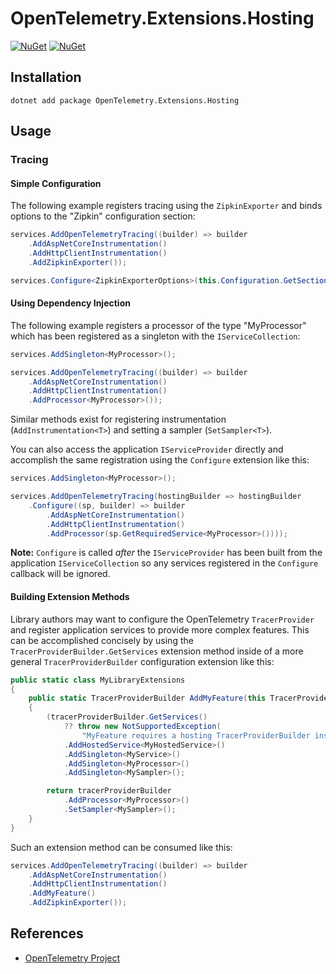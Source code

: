 # OpenTelemetry.Extensions.Hosting

[![NuGet](https://img.shields.io/nuget/v/OpenTelemetry.Extensions.Hosting.svg)](https://www.nuget.org/packages/OpenTelemetry.Extensions.Hosting)
[![NuGet](https://img.shields.io/nuget/dt/OpenTelemetry.Extensions.Hosting.svg)](https://www.nuget.org/packages/OpenTelemetry.Extensions.Hosting)

## Installation

```shell
dotnet add package OpenTelemetry.Extensions.Hosting
```

## Usage

### Tracing

#### Simple Configuration

The following example registers tracing using the `ZipkinExporter` and binds
options to the "Zipkin" configuration section:

```csharp
services.AddOpenTelemetryTracing((builder) => builder
    .AddAspNetCoreInstrumentation()
    .AddHttpClientInstrumentation()
    .AddZipkinExporter());

services.Configure<ZipkinExporterOptions>(this.Configuration.GetSection("Zipkin"));
```

#### Using Dependency Injection

The following example registers a processor of the type "MyProcessor" which has
been registered as a singleton with the `IServiceCollection`:

```csharp
services.AddSingleton<MyProcessor>();

services.AddOpenTelemetryTracing((builder) => builder
    .AddAspNetCoreInstrumentation()
    .AddHttpClientInstrumentation()
    .AddProcessor<MyProcessor>());
```

Similar methods exist for registering instrumentation (`AddInstrumentation<T>`)
and setting a sampler (`SetSampler<T>`).

You can also access the application `IServiceProvider` directly and accomplish
the same registration using the `Configure` extension like this:

```csharp
services.AddSingleton<MyProcessor>();

services.AddOpenTelemetryTracing(hostingBuilder => hostingBuilder
    .Configure((sp, builder) => builder
        .AddAspNetCoreInstrumentation()
        .AddHttpClientInstrumentation()
        .AddProcessor(sp.GetRequiredService<MyProcessor>())));
```

**Note:** `Configure` is called _after_ the `IServiceProvider` has been built
from the application `IServiceCollection` so any services registered in the
`Configure` callback will be ignored.

#### Building Extension Methods

Library authors may want to configure the OpenTelemetry `TracerProvider` and
register application services to provide more complex features. This can be
accomplished concisely by using the `TracerProviderBuilder.GetServices`
extension method inside of a more general `TracerProviderBuilder` configuration
extension like this:

```csharp
public static class MyLibraryExtensions
{
    public static TracerProviderBuilder AddMyFeature(this TracerProviderBuilder tracerProviderBuilder)
    {
        (tracerProviderBuilder.GetServices()
            ?? throw new NotSupportedException(
                "MyFeature requires a hosting TracerProviderBuilder instance."))
            .AddHostedService<MyHostedService>()
            .AddSingleton<MyService>()
            .AddSingleton<MyProcessor>()
            .AddSingleton<MySampler>();

        return tracerProviderBuilder
            .AddProcessor<MyProcessor>()
            .SetSampler<MySampler>();
    }
}
```

Such an extension method can be consumed like this:

```csharp
services.AddOpenTelemetryTracing((builder) => builder
    .AddAspNetCoreInstrumentation()
    .AddHttpClientInstrumentation()
    .AddMyFeature()
    .AddZipkinExporter());
```

## References

* [OpenTelemetry Project](https://opentelemetry.io/)
